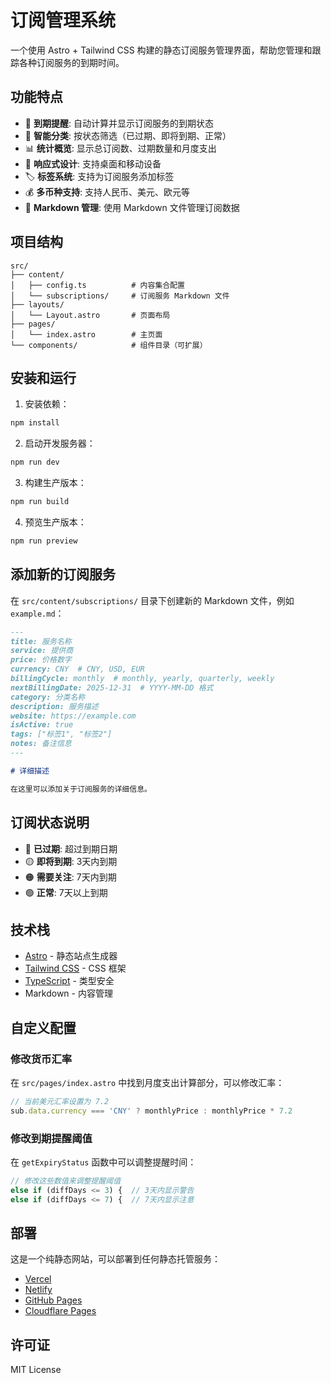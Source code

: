 # 订阅管理系统

一个使用 Astro + Tailwind CSS 构建的静态订阅服务管理界面，帮助您管理和跟踪各种订阅服务的到期时间。

## 功能特点

- 📅 **到期提醒**: 自动计算并显示订阅服务的到期状态
- 🎯 **智能分类**: 按状态筛选（已过期、即将到期、正常）
- 📊 **统计概览**: 显示总订阅数、过期数量和月度支出
- 📱 **响应式设计**: 支持桌面和移动设备
- 🏷️ **标签系统**: 支持为订阅服务添加标签
- 💰 **多币种支持**: 支持人民币、美元、欧元等
- 📝 **Markdown 管理**: 使用 Markdown 文件管理订阅数据

## 项目结构

```
src/
├── content/
│   ├── config.ts          # 内容集合配置
│   └── subscriptions/     # 订阅服务 Markdown 文件
├── layouts/
│   └── Layout.astro       # 页面布局
├── pages/
│   └── index.astro        # 主页面
└── components/            # 组件目录（可扩展）
```

## 安装和运行

1. 安装依赖：
```bash
npm install
```

2. 启动开发服务器：
```bash
npm run dev
```

3. 构建生产版本：
```bash
npm run build
```

4. 预览生产版本：
```bash
npm run preview
```

## 添加新的订阅服务

在 `src/content/subscriptions/` 目录下创建新的 Markdown 文件，例如 `example.md`：

```markdown
---
title: 服务名称
service: 提供商
price: 价格数字
currency: CNY  # CNY, USD, EUR
billingCycle: monthly  # monthly, yearly, quarterly, weekly
nextBillingDate: 2025-12-31  # YYYY-MM-DD 格式
category: 分类名称
description: 服务描述
website: https://example.com
isActive: true
tags: ["标签1", "标签2"]
notes: 备注信息
---

# 详细描述

在这里可以添加关于订阅服务的详细信息。
```

## 订阅状态说明

- 🔴 **已过期**: 超过到期日期
- 🟡 **即将到期**: 3天内到期
- 🟠 **需要关注**: 7天内到期
- 🟢 **正常**: 7天以上到期

## 技术栈

- [Astro](https://astro.build/) - 静态站点生成器
- [Tailwind CSS](https://tailwindcss.com/) - CSS 框架
- [TypeScript](https://www.typescriptlang.org/) - 类型安全
- Markdown - 内容管理

## 自定义配置

### 修改货币汇率

在 `src/pages/index.astro` 中找到月度支出计算部分，可以修改汇率：

```javascript
// 当前美元汇率设置为 7.2
sub.data.currency === 'CNY' ? monthlyPrice : monthlyPrice * 7.2
```

### 修改到期提醒阈值

在 `getExpiryStatus` 函数中可以调整提醒时间：

```javascript
// 修改这些数值来调整提醒阈值
else if (diffDays <= 3) {  // 3天内显示警告
else if (diffDays <= 7) {  // 7天内显示注意
```

## 部署

这是一个纯静态网站，可以部署到任何静态托管服务：

- [Vercel](https://vercel.com/)
- [Netlify](https://netlify.com/)
- [GitHub Pages](https://pages.github.com/)
- [Cloudflare Pages](https://pages.cloudflare.com/)

## 许可证

MIT License

